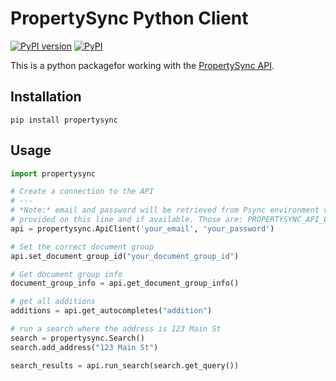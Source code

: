 # PropertySync Python Client

[![PyPI version](https://badge.fury.io/py/propertysync.svg)](https://badge.fury.io/py/propertysync)
[![PyPI](https://img.shields.io/pypi/pyversions/propertysync.svg)](https://pypi.python.org/pypi/propertysync)

This is a python packagefor working with the [PropertySync API](https://developer.propertysync.com/api.html).

## Installation

```console
pip install propertysync
```

## Usage
```python
import propertysync

# Create a connection to the API
# ---
# *Note:* email and password will be retrieved from Psync environment variables if not 
# provided on this line and if available. Those are: PROPERTYSYNC_API_EMAIL, PROPERTYSYNC_API_PASSWORD
api = propertysync.ApiClient('your_email', 'your_password')

# Set the correct document group
api.set_document_group_id("your_document_group_id")

# Get document group info
document_group_info = api.get_document_group_info()

# get all additions
additions = api.get_autocompletes("addition")

# run a search where the address is 123 Main St
search = propertysync.Search()
search.add_address("123 Main St")

search_results = api.run_search(search.get_query())

```